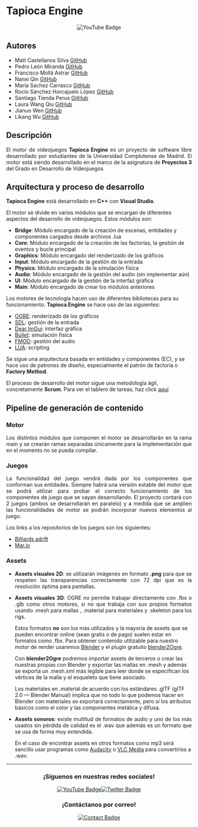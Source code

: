 # Tapioca Engine

<div align="center">
    <img src="https://img.shields.io/badge/status-building...-red" alt="YouTube Badge"/>
</div>

## Autores

- Matt Castellanos Silva [GitHub](https://github.com/MattCastUCM)
- Pedro León Miranda [GitHub](https://github.com/P4179)
- Francisco Mollá Astrar [GitHub](https://github.com/frmolla)
- Nanxi Qin [GitHub](https://github.com/NanxiQin)
- María Sachez Carrasco [GitHub](https://github.com/marsache)
- Rocío Sánchez Horcajuelo López [GitHub](https://github.com/Bimbloc)
- Santiago Tienda Perus [GitHub](https://github.com/Santienper)
- Laura Wang Qiu [GitHub](https://github.com/LauraWangQiu)
- Jianuo Wen [GitHub](https://github.com/Jjianuo)
- Likang Wu [GitHub](https://github.com/likangwu03)

## Descripción

<p align="justify">
El motor de videojuegos <strong>Tapioca Engine</strong> es un proyecto de software libre desarrollado por estudiantes de la Universidad Complutense de Madrid. El motor está siendo desarrollado en el marco de la asignatura de <strong>Proyectos 3</strong> del Grado en Desarrollo de Videojuegos.
</p>

## Arquitectura y proceso de desarrollo

<p align="justify">
<strong>Tapioca Engine</strong> está desarrollado en <strong>C++</strong> con <strong>Visual Studio</strong>.

El motor se divide en varios módulos que se encargan de diferentes aspectos del desarrollo de videojuegos. Estos módulos son:

- <strong>Bridge</strong>: Módulo encargado de la creación de escenas, entidades y componentes cargados desde archivos .lua
- <strong>Core</strong>: Módulo encargado de la creación de las factorías, la gestión de eventos y bucle principal
- <strong>Graphics</strong>: Módulo encargado del renderizado de los gráficos
- <strong>Input</strong>: Módulo encargado de la gestión de la entrada
- <strong>Physics</strong>: Módulo encargado de la simulación física
- <strong>Audio</strong>: Módulo encargado de la gestión del audio (sin implementar aún)
- <strong>UI</strong>: Módulo encargado de la gestión de la interfaz gráfica
- <strong>Main</strong>: Módulo encargado de crear los módulos anteriores

Los motores de tecnología hacen uso de diferentes bibliotecas para su funcionamiento. <strong>Tapioca Engine</strong> se hace uso de las siguientes:

- [OGRE](https://www.ogre3d.org/): renderizado de los gráficos
- [SDL](https://www.libsdl.org/): gestión de la entrada
- [Dear ImGui](https://github.com/ocornut/imgui): interfaz gráfica
- [Bullet](https://github.com/bulletphysics/bullet3): simulación física
- [FMOD](https://fmod.com/): gestión del audio
- [LUA](https://www.lua.org/): scripting

Se sigue una arquitectura basada en entidades y componentes (EC), y se hace uso de patrones de diseño, especialmente el patrón de factoría o <strong>Factory Method</strong>.

El proceso de desarrollo del motor sigue una metodología ágil, concretamente <strong>Scrum</strong>. Para ver el tablero de tareas, haz click [aquí](https://github.com/orgs/UCM-FDI-DISIA/projects/38/views/1)
</p>

## Pipeline de generación de contenido

### Motor

<p align="justify">
Los distintos módulos que componen el motor se desarrollarán en la rama main y se crearán ramas separadas únicamente para la implementación que en el momento no se pueda compilar.
</p>

### Juegos

<p align="justify">
La funcionalidad del juego vendrá dada por los componentes que conforman sus entidades. Siempre habrá una versión estable del motor que se podrá utilizar para probar el correcto funcionamiento de los componentes de juego que se vayan desarrollando. El proyecto contará con 2 juegos (ambos se desarrollarán en paralelo) y a medida que se amplíen las funcionalidades de motor se podrán incorporar nuevos elementos al juego.
</p>

Los links a los repositorios de los juegos son los siguientes:

- [Billiards adrift](https://github.com/UCM-FDI-DISIA/BilliardsAdrift)
- [Mar.io](https://github.com/UCM-FDI-DISIA/Mar.io)

### Assets

<ul>
<li>
<p align="justify">
<strong>Assets visuales 2D</strong>: se utilizarán imágenes en formato <strong>.png</strong> para que se respeten las transparencias correctamente con 72 dpi que es la resolución óptima para pantallas.
</p>
</li>
<li>
<p align="justify">
<strong>Assets visuales 3D</strong>: OGRE no permite trabajar  directamente con .fbx o .glb como otros motores, si no que trabaja con sus propios formatos usando .mesh para mallas , .material para materiales y .skeleton para los rigs.

Estos formatos <strong>no</strong> son los más utilizados y la mayoría de assets que se pueden encontrar online (sean gratis o de pago) suelen estar en formatos como .fbx. Para obtener contenido utilizable para nuestro motor de render usaremos [Blender](https://www.blender.org/) y el plugin gratuito [blender2Ogre](https://github.com/OGRECave/blender2ogre).

Con <strong>blender2Ogre</strong> podremos importar assets de terceros o crear las nuestras propias con Blender y exportar  las mallas en .mesh y además se exporta un .mesh.xml más legible para leer donde se especifican los vértices de la malla y el esqueleto que tiene asociado.

Los materiales en .material de acuerdo con los estándares .glTF (glTF 2.0 — Blender Manual) implica que no todo lo que podemos hacer en Blender con materiales se exportará correctamente, pero sí los atributos básicos como el color y las componentes metálica y difusa.
</p>
</li>
<li>
<p align="justify">
<strong>Assets sonoros</strong>: existe multitud de formatos de audio y uno de los más usados sin pérdida de calidad es el .wav que además es un formato que se usa de forma muy extendida.

En el caso de encontrar assets en otros formatos como mp3 será sencillo usar programas como [Audacity](https://www.audacityteam.org/) o [VLC Media](https://www.videolan.org/vlc/download-windows.html) para convertirlos a .wav.
</p>
</li>
</ul>

<hr>

<div align="center">
<h3>¡Síguenos en nuestras redes sociales!</h3>

<a href="https://www.youtube.com/channel/UCsvZMJ8wfEXIIFbLuvrqQ-g" target="_blank"><img src="https://img.shields.io/youtube/channel/subscribers/UCsvZMJ8wfEXIIFbLuvrqQ-g?label=Bubble Studios&logo=youtube&style=plastic" alt="YouTube Badge"/></a><a href="https://twitter.com/BubbleStudios24" target="_blank"><img src="https://img.shields.io/twitter/follow/BubbleStudios24?color=blue&label=Bubble Studios&logo=twitter&style=plastic" alt="Twitter Badge"/></a>

<h3>¡Contáctanos por correo!</h3>
<a href="mailto:contactbubblestudios@gmail.com" target="_blank">
    <img src="https://img.shields.io/badge/CONTACTO-green?style=plastic" alt="Contact Badge"/>
</a>
</div>
